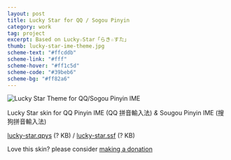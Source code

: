 ```yaml
---
layout: post
title: Lucky Star for QQ / Sogou Pinyin
category: work
tag: project
excerpt: Based on Lucky☆Star「らき☆すた」
thumb: lucky-star-ime-theme.jpg
scheme-text: "#ffcddb"
scheme-link: "#fff"
scheme-hover: "#ff1c5d"
scheme-code: "#39beb6"
scheme-bg: "#ff82a6"
---
```


<div class=txt>
  <p><img src="{{ site.data.var.file }}/lucky-star-for-sogou_large.png" alt="Lucky Star Theme for QQ/Sogou Pinyin IME"></p>

  <p>Lucky Star skin for QQ Pinyin IME (QQ 拼音輸入法) <i>&amp;</i> Sougou Pinyin IME (搜狗拼音輸入法)</p>

  <p class=download><a href="http://shuru.qq.com/skin/skin_detail?skin_id=4293199403">lucky-star.qpys</a> (? KB) / <a href="http://pinyin.sogou.com/skins/sv_307818.html">lucky-star.ssf</a> (? KB)</p>

  <p class=store>Love this skin? please consider <a href="{{ site.data.var.donate }}">making a donation</a></p>
</div>